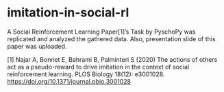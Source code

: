 # imitation-in-social-rl
A Social Reinforcement Learning Paper[1]’s Task by PyschoPy was replicated and analyzed the gathered data. Also, presentation slide of this paper was uploaded. 


[1] Najar A, Bonnet E, Bahrami B, Palminteri S (2020) The actions of others act as a pseudo-reward to drive imitation in the context of social reinforcement learning. PLOS Biology 18(12): e3001028. https://doi.org/10.1371/journal.pbio.3001028

